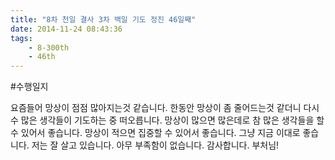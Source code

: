 ```yaml
---
title: "8차 천일 결사 3차 백일 기도 정진 46일째"
date: 2014-11-24 08:43:36
tags:
    - 8-300th
    - 46th
---
```


#수행일지

요즘들어 망상이 점점 많아지는것 같습니다. 한동안 망상이 좀 줄어드는것 같더니 다시 수 많은 생각들이 기도하는 중 떠오릅니다. 망상이 많으면 많은데로 참 많은 생각들을 할 수 있어서 좋습니다. 망상이 적으면 집중할 수 있어서 좋습니다. 그냥 지금 이대로 좋습니다. 저는 잘 살고 있습니다. 아무 부족함이 없습니다. 감사합니다. 부처님!
